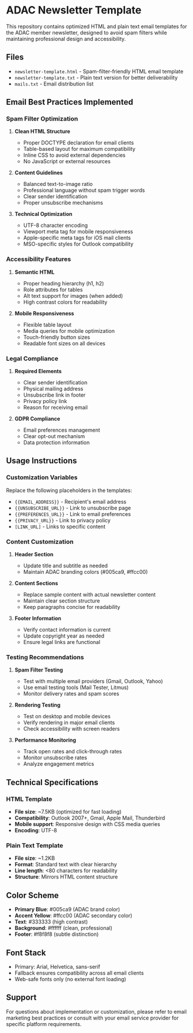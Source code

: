 # ADAC Newsletter Template

This repository contains optimized HTML and plain text email templates for the ADAC member newsletter, designed to avoid spam filters while maintaining professional design and accessibility.

## Files

- `newsletter-template.html` - Spam-filter-friendly HTML email template
- `newsletter-template.txt` - Plain text version for better deliverability
- `mails.txt` - Email distribution list

## Email Best Practices Implemented

### Spam Filter Optimization

1. **Clean HTML Structure**
   - Proper DOCTYPE declaration for email clients
   - Table-based layout for maximum compatibility
   - Inline CSS to avoid external dependencies
   - No JavaScript or external resources

2. **Content Guidelines**
   - Balanced text-to-image ratio
   - Professional language without spam trigger words
   - Clear sender identification
   - Proper unsubscribe mechanisms

3. **Technical Optimization**
   - UTF-8 character encoding
   - Viewport meta tag for mobile responsiveness
   - Apple-specific meta tags for iOS mail clients
   - MSO-specific styles for Outlook compatibility

### Accessibility Features

1. **Semantic HTML**
   - Proper heading hierarchy (h1, h2)
   - Role attributes for tables
   - Alt text support for images (when added)
   - High contrast colors for readability

2. **Mobile Responsiveness**
   - Flexible table layout
   - Media queries for mobile optimization
   - Touch-friendly button sizes
   - Readable font sizes on all devices

### Legal Compliance

1. **Required Elements**
   - Clear sender identification
   - Physical mailing address
   - Unsubscribe link in footer
   - Privacy policy link
   - Reason for receiving email

2. **GDPR Compliance**
   - Email preferences management
   - Clear opt-out mechanism
   - Data protection information

## Usage Instructions

### Customization Variables

Replace the following placeholders in the templates:

- `{{EMAIL_ADDRESS}}` - Recipient's email address
- `{{UNSUBSCRIBE_URL}}` - Link to unsubscribe page
- `{{PREFERENCES_URL}}` - Link to email preferences
- `{{PRIVACY_URL}}` - Link to privacy policy
- `[LINK_URL]` - Links to specific content

### Content Customization

1. **Header Section**
   - Update title and subtitle as needed
   - Maintain ADAC branding colors (#005ca9, #ffcc00)

2. **Content Sections**
   - Replace sample content with actual newsletter content
   - Maintain clear section structure
   - Keep paragraphs concise for readability

3. **Footer Information**
   - Verify contact information is current
   - Update copyright year as needed
   - Ensure legal links are functional

### Testing Recommendations

1. **Spam Filter Testing**
   - Test with multiple email providers (Gmail, Outlook, Yahoo)
   - Use email testing tools (Mail Tester, Litmus)
   - Monitor delivery rates and spam scores

2. **Rendering Testing**
   - Test on desktop and mobile devices
   - Verify rendering in major email clients
   - Check accessibility with screen readers

3. **Performance Monitoring**
   - Track open rates and click-through rates
   - Monitor unsubscribe rates
   - Analyze engagement metrics

## Technical Specifications

### HTML Template
- **File size**: ~7.5KB (optimized for fast loading)
- **Compatibility**: Outlook 2007+, Gmail, Apple Mail, Thunderbird
- **Mobile support**: Responsive design with CSS media queries
- **Encoding**: UTF-8

### Plain Text Template
- **File size**: ~1.2KB
- **Format**: Standard text with clear hierarchy
- **Line length**: <80 characters for readability
- **Structure**: Mirrors HTML content structure

## Color Scheme

- **Primary Blue**: #005ca9 (ADAC brand color)
- **Accent Yellow**: #ffcc00 (ADAC secondary color)
- **Text**: #333333 (high contrast)
- **Background**: #ffffff (clean, professional)
- **Footer**: #f8f8f8 (subtle distinction)

## Font Stack

- Primary: Arial, Helvetica, sans-serif
- Fallback ensures compatibility across all email clients
- Web-safe fonts only (no external font loading)

## Support

For questions about implementation or customization, please refer to email marketing best practices or consult with your email service provider for specific platform requirements.